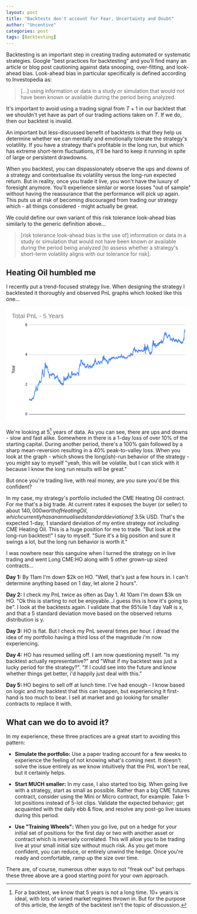 ```yaml
---
layout: post
title: "Backtests don't account for Fear, Uncertainty and Doubt"
author: "Uncentive"
categories: post
tags: [Backtesting]
---
```


Backtesting is an important step in creating trading automated or systematic strategies. Google "best practices for backtesting" and you'll find many an article or blog post cautioning against data snooping, over-fitting, and look-ahead bias. Look-ahead bias in particular specifically is defined according to Investopedia as:

> [...] using information or data in a study or simulation that would not have been known or available during the period being analyzed.

It's important to avoid using a trading signal from $T+1$ in our backtest that we shouldn't yet have as part of our trading actions taken on $T$. If we do, then our backtest is invalid.

An important but less-discussed benefit of backtests is that they help us determine whether we can mentally and emotionally tolerate the strategy's volatility. If you have a strategy that's profitable in the long run, but which has extreme short-term fluctuations, it'll be hard to keep it running in spite of large or persistent drawdowns.

When you backtest, you can dispassionately observe the ups and downs of a strategy and contextualise its volatility versus the long-run expected return. But in reality, once you trade it live, you won't have the luxury of foresight anymore. You'll experience similar or worse losses "out of sample" without having the reassurance that the performance will pick up again. This puts us at risk of becoming discouraged from trading our strategy which - all things considered - might actually be great.

We could define our own variant of this risk tolerance look-ahead bias similarly to the generic definition above...

>  [risk tolerance look-ahead bias is the use of] information or data in a study or simulation that would not have been known or available during the period being analyzed [to assess whether a strategy's short-term volatility aligns with our tolerance for risk].

## Heating Oil humbled me
I recently put a trend-focused strategy live. When designing the strategy I backtested it thoroughly and observed PnL graphs which looked like this one...

<p align="center"><img src="assets/img/backtest_fud.png" /></p>

We're looking at 5[^1] years of data. As you can see, there are ups and downs - slow and fast alike. Somewhere in there is a 1-day loss of over 10% of the starting capital. During another period, there's a 100% gain followed by a sharp mean-reversion resulting in a 40% peak-to-valley loss. When you look at the graph - which shows the long(ish)-run behavior of the strategy - you might say to myself "yeah, this will be volatile, but I can stick with it because I know the long run results will be great."

But once you're trading live, with real money, are you sure you'd be this confident?

In my case, my strategy's portfolio included the CME Heating Oil contract. For me that's a big trade. At current rates it exposes the buyer (or seller) to about $140,000 worth of Heating Oil, which currently has an annualised standard deviation of ~%40. A 1-day, 1 standard deviation move is about ~$3.5k USD. That's the expected 1-day, 1 standard deviation of my entire strategy *not including* CME Heating Oil. This is a huge position for me to trade. "But look at the long-run backtest!" I say to myself. "Sure it's a big position and sure it swings a lot, but the long run behavior is worth it."

I was nowhere near this sanguine when I turned the strategy on in live trading and went Long CME:HO along with 5 other grown-up sized contracts...

**Day 1:** By 11am I'm down $2k on HO. "Well, that's just a few hours in. I can't determine anything based on 1 day, let alone 2 hours".

**Day 2:** I check my PnL twice as often as Day 1. At 10am I'm down $3k on HO. "Ok this is starting to not be enjoyable...I guess this is how it's going to be". I look at the backtests again. I validate that the 95%ile 1 day VaR is x, and that a 5 standard deviation move based on the observed returns distribution is y.

**Day 3:** HO is flat. But I check my PnL several times per hour. I dread the idea of my portfolio having a third loss of the magnitude i'm now experiencing.

**Day 4:** HO has resumed selling off. I am now questioning myself. "Is my backtest actually representative?" and "What if my backtest was just a lucky period for the strategy?". "If I could see into the future and know whether things get better, i'd happily just deal with this."

**Day 5:** HO begins to sell off at lunch time. I've had enough - I know based on logic and my backtest that this can happen, but experiencing it first-hand is too much to bear. I sell at market and go looking for smaller contracts to replace it with.


## What can we do to avoid it?
In my experience, these three practices are a great start to avoiding this pattern:

- **Simulate the portfolio:** Use a paper trading account for a few weeks to experience the feeling of not knowing what's coming next. It doesn't solve the issue entirely as we know intuitively that the PnL won't be real, but it certainly helps.

- **Start MUCH smaller:** In my case, I also started too big. When going live with a strategy, start as small as possible. Rather than a big CME futures contract, consider using the Mini or Micro contract, for example. Take 1-lot positions instead of 5-lot clips. Validate the expected behavior; get acquainted with the daily ebb & flow, and resolve any post-go live issues during this period.

- **Use "Training Wheels":** When you go live, put on a hedge for your initial set of positions for the first day or two with another asset or contract which is inversely correlated. This will allow you to be trading live at your small initial size without much risk. As you get more confident, you can reduce, or entirely unwind the hedge. Once you're ready and comfortable, ramp up the size over time.

There are, of course, numerous other ways to not "freak out" but perhaps these three above are a good starting point for your own approach.

[^1]: For a backtest, we know that 5 years is not a long time. 10+ years is ideal, with lots of varied market regimes thrown in. But for the purpose of this article, the *length* of the backtest isn't the topic of discussion.
